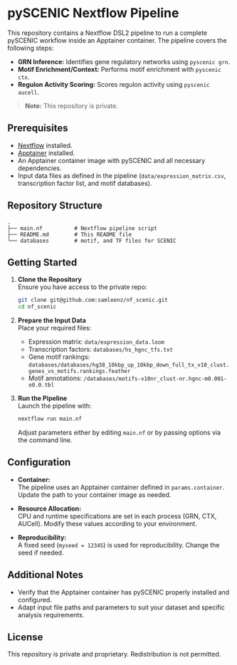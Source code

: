 # pySCENIC Nextflow Pipeline

This repository contains a Nextflow DSL2 pipeline to run a complete pySCENIC workflow inside an Apptainer container. The pipeline covers the following steps:

- **GRN Inference:** Identifies gene regulatory networks using `pyscenic grn`.
- **Motif Enrichment/Context:** Performs motif enrichment with `pyscenic ctx`.
- **Regulon Activity Scoring:** Scores regulon activity using `pyscenic aucell`.

> **Note:** This repository is private.

## Prerequisites

- [Nextflow](https://www.nextflow.io/) installed.
- [Apptainer](https://apptainer.org/) installed.
- An Apptainer container image with pySCENIC and all necessary dependencies.
- Input data files as defined in the pipeline (`data/expression_matrix.csv`, transcription factor list, and motif databases).

## Repository Structure

```plaintext
.
├── main.nf          # Nextflow pipeline script
├── README.md        # This README file
└── databases        # motif, and TF files for SCENIC
```

## Getting Started

1. **Clone the Repository**  
   Ensure you have access to the private repo:
   ```bash
   git clone git@github.com:samleenz/nf_scenic.git
   cd nf_scenic
   ```

2. **Prepare the Input Data**  
   Place your required files:
   - Expression matrix: `data/expression_data.loom`
   - Transcription factors: `databases/hs_hgnc_tfs.txt`
   - Gene motif rankings: `databases/databases/hg38_10kbp_up_10kbp_down_full_tx_v10_clust.genes_vs_motifs.rankings.feather`
   - Motif annotations: `/databases/motifs-v10nr_clust-nr.hgnc-m0.001-o0.0.tbl`

3. **Run the Pipeline**  
   Launch the pipeline with:
   ```bash
   nextflow run main.nf
   ```
   Adjust parameters either by editing `main.nf` or by passing options via the command line.

## Configuration

- **Container:**  
  The pipeline uses an Apptainer container defined in `params.container`. Update the path to your container image as needed.

- **Resource Allocation:**  
  CPU and runtime specifications are set in each process (GRN, CTX, AUCell). Modify these values according to your environment.

- **Reproducibility:**  
  A fixed seed (`myseed = 12345`) is used for reproducibility. Change the seed if needed.

## Additional Notes

- Verify that the Apptainer container has pySCENIC properly installed and configured.
- Adapt input file paths and parameters to suit your dataset and specific analysis requirements.

## License

This repository is private and proprietary. Redistribution is not permitted.
